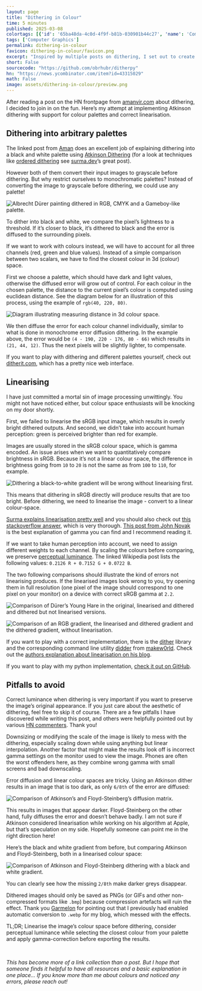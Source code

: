 ```yaml
---
layout: page
title: "Dithering in Colour"
time: 5 minutes
published: 2025-03-08
colortags: [{'id': '65ba48da-4c0d-4f9f-b81b-030901b44c27', 'name': 'Computer Graphics', 'color': 'purple'}]
tags: ['Computer Graphics']
permalink: dithering-in-colour
favicon: dithering-in-colour/favicon.png
excerpt: "Inspired by multiple posts on dithering, I set out to create a correct implementation of Atkinson dithering with support for RGB colour palettes. The post also outlines implementing linearising the colour-space and correcting for human perception."
short: False
sourcecode: "https://github.com/obrhubr/ditherpy"
hn: "https://news.ycombinator.com/item?id=43315029"
math: False
image: assets/dithering-in-colour/preview.png
---
```


After reading a post on the HN frontpage from [amanvir.com](https://amanvir.com/blog/writing-my-own-dithering-algorithm-in-racket) about dithering, I decided to join in on the fun. Here’s my attempt at implementing Atkinson dithering with support for colour palettes and correct linearisation.

## Dithering into arbitrary palettes

The linked post from [Aman](https://amanvir.com/) does an excellent job of explaining dithering into a black and white palette using [Atkinson Dithering](https://en.wikipedia.org/wiki/Atkinson_dithering) (for a look at techniques like [ordered dithering](https://en.wikipedia.org/wiki/Ordered_dithering) see [surma.dev](https://surma.dev/things/ditherpunk/)’s great post).

However both of them convert their input images to grayscale before dithering. But why restrict ourselves to monochromatic palettes? Instead of converting the image to grayscale before dithering, we could use any palette!

![Albrecht Dürer painting dithered in RGB, CMYK and a Gameboy-like palette.](/assets/dithering-in-colour/ac75c25ee4e9c198f8bc50fd41863557.keep.png)

To dither into black and white, we compare the pixel’s lightness to a threshold. If it’s closer to black, it’s dithered to black and the error is diffused to the surrounding pixels.

If we want to work with colours instead, we will have to account for all three channels (red, green and blue values). Instead of a simple comparison between two scalars, we have to find the closest colour in 3d (colour) space.

First we choose a palette, which should have dark and light values, otherwise the diffused error will grow out of control. For each colour in the chosen palette, the distance to the current pixel’s colour is computed using euclidean distance. See the diagram below for an illustration of this process, using the example of `rgb(40, 220, 80)`.

![Diagram illustrating measuring distance in 3d colour space.](/assets/dithering-in-colour/c57d6c5d831cb40c5012fe0eaa8b254b.webp)

We then diffuse the error for each colour channel individually, similar to what is done in monochrome error diffusion dithering. In the example above, the error would be `(4 - 190, 220 - 176, 80 - 66)` which results in `(21, 44, 12)`. Thus the next pixels will be slightly lighter, to compensate.

If you want to play with dithering and different palettes yourself, check out [ditherit.com](http://ditherit.com/), which has a pretty nice web interface.

## Linearising

I have just committed a mortal sin of image processing unwittingly. You might not have noticed either, but colour space enthusiasts will be knocking on my door shortly.

First, we failed to linearise the sRGB input image, which results in overly bright dithered outputs. And second, we didn’t take into account human perception: green is perceived brighter than red for example.

Images are usually stored in the sRGB colour space, which is gamma encoded. An issue arises when we want to quantitatively compare brightness in sRGB. Because it’s not a linear colour space, the difference in brightness going from `10` to `20` is not the same as from `100` to `110`, for example.

![Dithering a black-to-white gradient will be wrong without linearising first.](/assets/dithering-in-colour/de84179f42083d526fa2dda86f65c664.keep.png)

This means that dithering in sRGB directly will produce results that are too bright. Before dithering, we need to linearise the image - convert to a linear colour-space.

[Surma explains linearisation pretty well](https://surma.dev/things/ditherpunk/) and you should also check out [this stackoverflow answer](https://stackoverflow.com/questions/596216/formula-to-determine-perceived-brightness-of-rgb-color/56678483#56678483), which is very thorough. [This post from John Novak](https://blog.johnnovak.net/2016/09/21/what-every-coder-should-know-about-gamma/) is the best explanation of gamma you can find and I recommend reading it.

If we want to take human perception into account, we need to assign different weights to each channel. By scaling the colours before comparing, we preserve [perceptual luminance](https://en.wikipedia.org/wiki/Grayscale#Colorimetric_(perceptual_luminance-preserving)_conversion_to_grayscale). The linked Wikipedia post lists the following values: `0.2126 R + 0.7152 G + 0.0722 B`.

The two following comparisons should illustrate the kind of errors not linearising produces. If the linearised images look wrong to you, try opening them in full resolution (one pixel of the image should correspond to one pixel on your monitor) on a device with correct sRGB gamma at `2.2`.

![Comparison of Dürer’s Young Hare in the original, linearised and dithered and dithered but not linearised versions.](/assets/dithering-in-colour/640cc78e6577a09ea1b8939babf11f85.keep.png)

![Comparison of an RGB gradient, the linearised and dithered gradient and the dithered gradient, without linearisation.](/assets/dithering-in-colour/c4bea55843250ca603319425db14466f.keep.png)

If you want to play with a correct implementation, there is the [dither](https://github.com/makew0rld/dither) library and the corresponding command line utility [didder](https://github.com/makew0rld/didder) from [makew0rld](https://github.com/makew0rld). Check out the [authors explanation about linearisation on his blog](https://www.makeworld.space/2021/02/dithering.html).

If you want to play with my python implementation, [check it out on GitHub](https://github.com/obrhubr/ditherpy).

## Pitfalls to avoid

Correct luminance when dithering is very important if you want to preserve the image’s original appearance. If you just care about the aesthetic of dithering, feel free to skip it of course. There are a few pitfalls I have discovered while writing this post, and others were helpfully pointed out by various [HN commenters](https://news.ycombinator.com/item?id=43315029). Thank you!

Downsizing or modifying the scale of the image is likely to mess with the dithering, especially scaling down while using anything but linear interpolation. Another factor that might make the results look off is incorrect gamma settings on the monitor used to view the image. Phones are often the worst offenders here, as they combine wrong gamma with small screens and bad downscaling.

Error diffusion and linear colour spaces are tricky. Using an Atkinson dither results in an image that is too dark, as only `6/8th` of the error are diffused:

![Comparison of Atkinson’s and Floyd-Steinberg’s diffusion matrix.](/assets/dithering-in-colour/3ac81d80f16b88d8a912b8b8e03f42f3.webp)

This results in images that appear darker. Floyd-Steinberg on the other hand, fully diffuses the error and doesn’t behave badly. I am not sure if Atkinson considered linearisation while working on his algorithm at Apple, but that’s speculation on my side. Hopefully someone can point me in the right direction here!

Here’s the black and white gradient from before, but comparing Atkinson and Floyd-Steinberg, both in a linearised colour space:

![Comparison of Atkinson and Floyd-Steinberg dithering with a black and white gradient.](/assets/dithering-in-colour/b421b2e982b5efd0d86c4d24fd11bce6.keep.png)

You can clearly see how the missing `2/8th` make darker greys disappear.

Dithered images should only be saved as PNGs (or GIFs and other non-compressed formats like `.bmp`) because compression artefacts will ruin the effect. Thank you [Garmelon](https://plugh.de/) for pointing out that I previously had enabled automatic conversion to `.webp` for my blog, which messed with the effects.

TL;DR; Linearise the image’s colour space before dithering, consider perceptual luminance while selecting the closest colour from your palette and apply gamma-correction before exporting the results.

<br/>

*This has become more of a link collection than a post. But I hope that someone finds it helpful to have all resources and a basic explanation in one place… If you know more than me about colours and noticed any errors, please reach out!*

